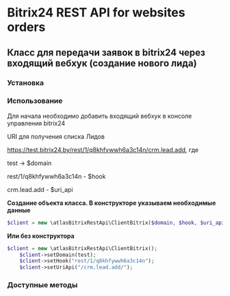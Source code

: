 # Bitrix24 REST API for websites orders
## Класс для передачи заявок в bitrix24 через входящий вебхук (создание нового лида) 

### Установка

### Использование

Для начала необходимо добавить входящий вебхук в консоле управления bitrix24 

URI для получения списка Лидов

https://test.bitrix24.by/rest/1/q8khfywwh6a3c14n/crm.lead.add, где

test -> $domain

rest/1/q8khfywwh6a3c14n - $hook

crm.lead.add - $uri_api


**Создание объекта класса. В конструкторе указываем необходимые данные**
```php
$client = new \atlasBitrixRestApi\ClientBitrix($domain, $hook, $uri_api);
```

**Или без конструктора**
```php
$client = new \atlasBitrixRestApi\ClientBitrix();
    $client->setDomain(test);
    $client->setHook("rest/1/q8khfywwh6a3c14n");
    $client->setUriApi("/crm.lead.add/");
```

### Доступные методы